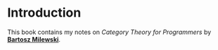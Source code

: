 # Introduction

This book contains my notes on _Category Theory for Programmers_ by [**Bartosz Milewski**](https://github.com/BartoszMilewski).
